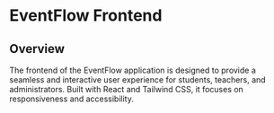 # EventFlow Frontend

## Overview

The frontend of the EventFlow application is designed to provide a seamless and interactive user experience for
students, teachers, and administrators. Built with React and Tailwind CSS, it focuses on responsiveness and
accessibility.

